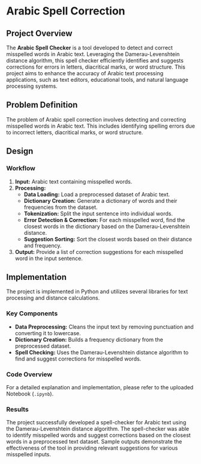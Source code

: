 # Arabic Spell Correction

## Project Overview
The **Arabic Spell Checker** is a tool developed to detect and correct misspelled words in Arabic text. Leveraging the Damerau-Levenshtein distance algorithm, this spell checker efficiently identifies and suggests corrections for errors in letters, diacritical marks, or word structure. This project aims to enhance the accuracy of Arabic text processing applications, such as text editors, educational tools, and natural language processing systems.

## Problem Definition
The problem of Arabic spell correction involves detecting and correcting misspelled words in Arabic text. This includes identifying spelling errors due to incorrect letters, diacritical marks, or word structure.


## Design

### Workflow

1. **Input:** Arabic text containing misspelled words.
2. **Processing:**
   - **Data Loading:** Load a preprocessed dataset of Arabic text.
   - **Dictionary Creation:** Generate a dictionary of words and their frequencies from the dataset.
   - **Tokenization:** Split the input sentence into individual words.
   - **Error Detection & Correction:** For each misspelled word, find the closest words in the dictionary based on the Damerau-Levenshtein distance.
   - **Suggestion Sorting:** Sort the closest words based on their distance and frequency.
3. **Output:** Provide a list of correction suggestions for each misspelled word in the input sentence.


## Implementation

The project is implemented in Python and utilizes several libraries for text processing and distance calculations.

### Key Components

- **Data Preprocessing:** Cleans the input text by removing punctuation and converting it to lowercase.
- **Dictionary Creation:** Builds a frequency dictionary from the preprocessed dataset.
- **Spell Checking:** Uses the Damerau-Levenshtein distance algorithm to find and suggest corrections for misspelled words.


### Code Overview
For a detailed explanation and implementation, please refer to the uploaded Notebook (`.ipynb`).


### Results
The project successfully developed a spell-checker for Arabic text using the Damerau-Levenshtein distance algorithm. The spell-checker was able to identify misspelled words and suggest corrections based on the closest words in a preprocessed text dataset. Sample outputs demonstrate the effectiveness of the tool in providing relevant suggestions for various misspelled inputs.

